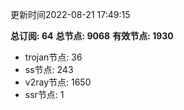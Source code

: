更新时间2022-08-21 17:49:15

**总订阅: 64**
**总节点: 9068**
**有效节点: 1930**
- trojan节点: 36
- ss节点: 243
- v2ray节点: 1650
- ssr节点: 1
